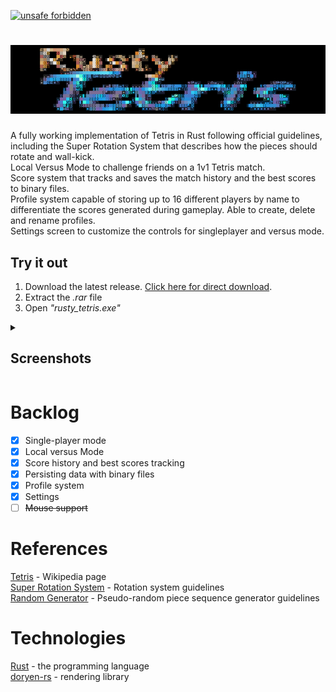[![unsafe forbidden](https://img.shields.io/badge/unsafe-forbidden-success.svg)](https://github.com/rust-secure-code/safety-dance/)

<div align="center">

# ![Rusty Tetris](./cover.png?raw=true)

</div>

A fully working implementation of Tetris in Rust following official guidelines, including the Super Rotation System that describes how the pieces should rotate and wall-kick.  
Local Versus Mode to challenge friends on a 1v1 Tetris match.  
Score system that tracks and saves the match history and the best scores to binary files.  
Profile system capable of storing up to 16 different players by name to differentiate the scores generated during gameplay. Able to create, delete and rename profiles.  
Settings screen to customize the controls for singleplayer and versus mode.  

## Try it out

1. Download the latest release. [Click here for direct download](https://github.com/paulo-granthon/rusty-tetris/releases/latest/download/release.rar).
2. Extract the *.rar* file
3. Open *"rusty_tetris.exe"*

<details><summary><h2>Screenshots</h2></summary>

### Title screen  

![Title](./captures/title.png?raw=true)

### Single-player game  

![Single-player 1](./captures/new.png?raw=true)
![Single-player 2](./captures/single.png?raw=true)

### Versus mode  

![Versus mode](./captures/versus.png?raw=true)

### Game over  

![Game Over](./captures/over.png?raw=true)

### Profiles  

![Profiles](./captures/profiles.png?raw=true)

### Scores  

![Scores](./captures/scores.png?raw=true)

### Settings  

![Settings](./captures/settings.png?raw=true)

### Rebinding a key  

![Rebinding](./captures/rebind.png?raw=true)

</details>

# Backlog  

- [x] Single-player mode
- [x] Local versus Mode
- [x] Score history and best scores tracking
- [x] Persisting data with binary files
- [x] Profile system
- [x] Settings
- [ ] ~~Mouse support~~

# References

[Tetris](https://pt.wikipedia.org/wiki/Tetris) - Wikipedia page  
[Super Rotation System](https://tetris.fandom.com/wiki/SRS) - Rotation system guidelines  
[Random Generator](https://tetris.fandom.com/wiki/Random_Generator) - Pseudo-random piece sequence generator guidelines  

# Technologies

[Rust](https://www.rust-lang.org/) - the programming language  
[doryen-rs](https://github.com/jice-nospam/doryen-rs) - rendering library  
